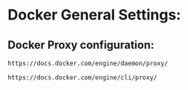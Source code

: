 # Docker General Settings:

## Docker Proxy configuration:

    https://docs.docker.com/engine/daemon/proxy/

    https://docs.docker.com/engine/cli/proxy/
